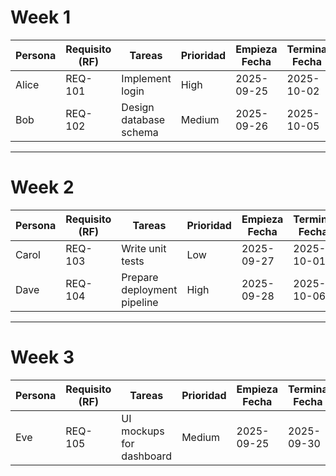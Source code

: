 # Week 1

| Persona | Requisito (RF) | Tareas                    | Prioridad | Empieza Fecha | Termina Fecha | Estimacion (h) | Tiempo real (h) |
|---------|----------------|---------------------------|-----------|---------------|---------------|----------------|-----------------|
| Alice   | REQ-101        | Implement login           | High      | 2025-09-25    | 2025-10-02    | 40             |                 |
| Bob     | REQ-102        | Design database schema    | Medium    | 2025-09-26    | 2025-10-05    | 56             |                 |

---

# Week 2

| Persona | Requisito (RF) | Tareas                  | Prioridad | Empieza Fecha | Termina Fecha | Estimacion (h) | Tiempo real (h) |
|---------|----------------|-------------------------|-----------|---------------|---------------|----------------|-----------------|
| Carol   | REQ-103        | Write unit tests        | Low       | 2025-09-27    | 2025-10-01    | 24             |                 |
| Dave    | REQ-104        | Prepare deployment pipeline | High | 2025-09-28    | 2025-10-06    | 48             |                 |

---

# Week 3

| Persona | Requisito (RF) | Tareas                 | Prioridad | Empieza Fecha | Termina Fecha | Estimacion (h) | Tiempo real (h) |
|---------|----------------|------------------------|-----------|---------------|---------------|----------------|-----------------|
| Eve     | REQ-105        | UI mockups for dashboard | Medium  | 2025-09-25    | 2025-09-30    | 32             |                 |
